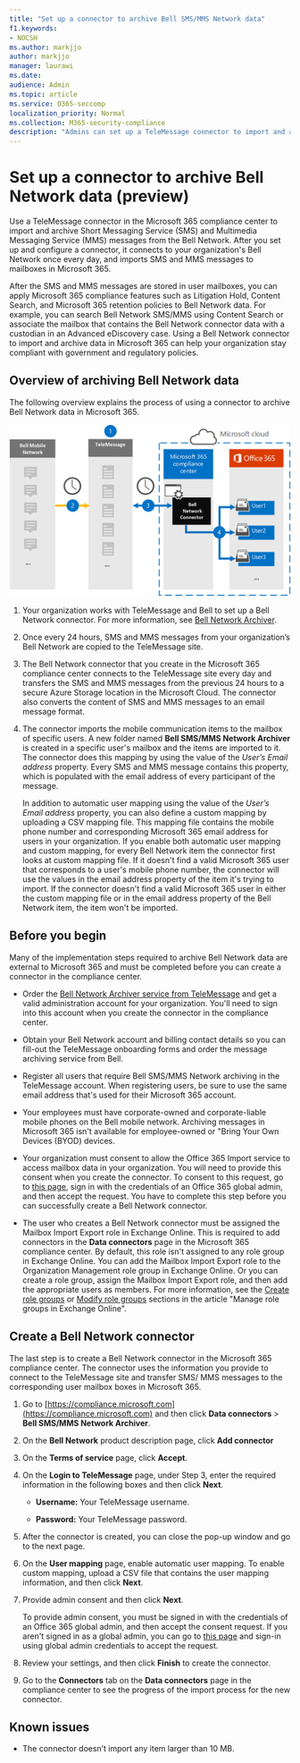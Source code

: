 ```yaml
---
title: "Set up a connector to archive Bell SMS/MMS Network data"
f1.keywords:
- NOCSH
ms.author: markjjo
author: markjjo
manager: laurawi
ms.date: 
audience: Admin
ms.topic: article
ms.service: O365-seccomp
localization_priority: Normal
ms.collection: M365-security-compliance
description: "Admins can set up a TeleMessage connector to import and archive SMS and MMS data from the Bell Network. This lets you archive data from third-party data sources in Microsoft 365 so you can use compliance features such as legal hold, content search, and retention policies to manage your organization's third-party data."
---
```


# Set up a connector to archive Bell Network data (preview)

Use a TeleMessage connector in the Microsoft 365 compliance center to import and archive Short Messaging Service (SMS) and Multimedia Messaging Service (MMS) messages from the Bell Network. After you set up and configure a connector, it connects to your organization's Bell Network once every day, and imports SMS and MMS messages to mailboxes in Microsoft 365.

After the SMS and MMS messages are stored in user mailboxes, you can apply Microsoft 365 compliance features such as Litigation Hold, Content Search, and Microsoft 365 retention policies to Bell Network data. For example, you can search Bell Network SMS/MMS using Content Search or associate the mailbox that contains the Bell Network connector data with a custodian in an Advanced eDiscovery case. Using a Bell Network connector to import and archive data in Microsoft 365 can help your organization stay compliant with government and regulatory policies.

## Overview of archiving Bell Network data

The following overview explains the process of using a connector to archive Bell Network data in Microsoft 365.

![Bell Network archiving workflow](../media/BellNetworkConnectorWorkflow.png)

1. Your organization works with TeleMessage and Bell to set up a Bell Network connector. For more information, see [Bell Network Archiver](https://www.telemessage.com/office365-activation-for-bell-network-archiver).

2. Once every 24 hours, SMS and MMS messages from your organization’s Bell Network are copied to the TeleMessage site.

3. The Bell Network connector that you create in the Microsoft 365 compliance center connects to the TeleMessage site every day and transfers the SMS and MMS messages from the previous 24 hours to a secure Azure Storage location in the Microsoft Cloud. The connector also converts the content of SMS and MMS messages to an email message format.

4. The connector imports the mobile communication items to the mailbox of specific users. A new folder named **Bell SMS/MMS Network Archiver** is created in a specific user's mailbox and the items are imported to it. The connector does this mapping by using the value of the *User’s Email address* property. Every SMS and MMS message contains this property, which is populated with the email address of every participant of the message.

   In addition to automatic user mapping using the value of the *User’s Email address* property, you can also define a custom mapping by uploading a CSV mapping file. This mapping file contains the mobile phone number and corresponding Microsoft 365 email address for users in your organization. If you enable both automatic user mapping and custom mapping, for every Bell Network item the connector first looks at custom mapping file. If it doesn't find a valid Microsoft 365 user that corresponds to a user's mobile phone number, the connector will use the values in the email address property of the item it's trying to import. If the connector doesn't find a valid Microsoft 365 user in either the custom mapping file or in the email address property of the Bell Network item, the item won't be imported.

## Before you begin

Many of the implementation steps required to archive Bell Network data are external to Microsoft 365 and must be completed before you can create a connector in the compliance center.

- Order the [Bell Network Archiver service from TeleMessage](https://www.telemessage.com/mobile-archiver/order-mobile-archiver-for-o365/) and get a valid administration account for your organization. You'll need to sign into this account when you create the connector in the compliance center.

- Obtain your Bell Network account and billing contact details so you can fill-out the TeleMessage onboarding forms and order the message archiving service from Bell.

- Register all users that require Bell SMS/MMS Network archiving in the TeleMessage account. When registering users, be sure to use the same email address that's used for their Microsoft 365 account.

- Your employees must have corporate-owned and corporate-liable mobile phones on the Bell mobile network. Archiving messages in Microsoft 365 isn't available for employee-owned or "Bring Your Own Devices (BYOD) devices.

- Your organization must consent to allow the Office 365 Import service to access mailbox data in your organization. You will need to provide this consent when you create the connector. To consent to this request, go to [this page](https://login.microsoftonline.com/common/oauth2/authorize?client_id=570d0bec-d001-4c4e-985e-3ab17fdc3073&response_type=code&redirect_uri=https://portal.azure.com/&nonce=1234&prompt=admin_consent), sign in with the credentials of an Office 365 global admin, and then accept the request. You have to complete this step before you can successfully create a Bell Network connector.

- The user who creates a Bell Network connector must be assigned the Mailbox Import Export role in Exchange Online. This is required to add connectors in the **Data connectors** page in the Microsoft 365 compliance center. By default, this role isn't assigned to any role group in Exchange Online. You can add the Mailbox Import Export role to the Organization Management role group in Exchange Online. Or you can create a role group, assign the Mailbox Import Export role, and then add the appropriate users as members. For more information, see the [Create role groups](https://docs.microsoft.com/Exchange/permissions-exo/role-groups#create-role-groups) or [Modify role groups](https://docs.microsoft.com/Exchange/permissions-exo/role-groups#modify-role-groups) sections in the article "Manage role groups in Exchange Online".

## Create a Bell Network connector

The last step is to create a Bell Network connector in the Microsoft 365 compliance center. The connector uses the information you provide to connect to the TeleMessage site and transfer SMS/ MMS messages to the corresponding user mailbox boxes in Microsoft 365.

1. Go to [https://compliance.microsoft.com](https://compliance.microsoft.com) and then click **Data connectors** > **Bell SMS/MMS Network Archiver**.

2. On the **Bell Network** product description page, click **Add connector**

3. On the **Terms of service** page, click **Accept**.

4. On the **Login to TeleMessage** page, under Step 3, enter the required information in the following boxes and then click **Next**.

   - **Username:** Your TeleMessage username.

   - **Password:** Your TeleMessage password.

5. After the connector is created, you can close the pop-up window and go to the next page.

6. On the **User mapping** page, enable automatic user mapping. To enable custom mapping, upload a CSV file that contains the user mapping information, and then click **Next**.

7. Provide admin consent and then click **Next**.

   To provide admin consent, you must be signed in with the credentials of an Office 365 global admin, and then accept the consent request. If you aren't signed in as a global admin, you can go to [this page](https://login.microsoftonline.com/common/oauth2/authorize?client_id=570d0bec-d001-4c4e-985e-3ab17fdc3073&response_type=code&redirect_uri=https://portal.azure.com/&nonce=1234&prompt=admin_consent) and sign-in using global admin credentials to accept the request.

8. Review your settings, and then click **Finish** to create the connector.

9. Go to the **Connectors** tab on the **Data connectors** page in the compliance center to see the progress of the import process for the new connector.

## Known issues

- The connector doesn’t import any item larger than 10 MB.

